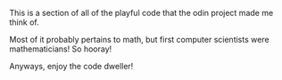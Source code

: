 This is a section of all of the playful code that the odin project made me think of.

Most of it probably pertains to math, but first computer scientists were mathematicians! So hooray!

Anyways, enjoy the code dweller!